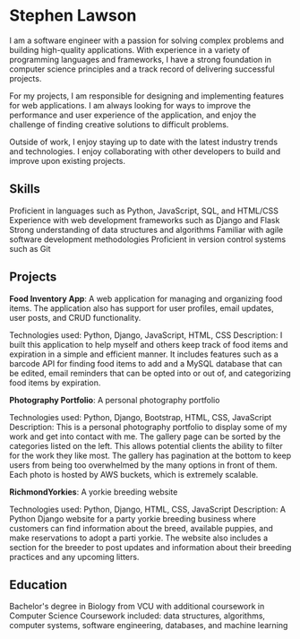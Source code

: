 # Stephen Lawson
I am a software engineer with a passion for solving complex problems and building high-quality applications. With experience in a variety of programming languages and frameworks, I have a strong foundation in computer science principles and a track record of delivering successful projects.

For my projects, I am responsible for designing and implementing features for web applications. I am always looking for ways to improve the performance and user experience of the application, and enjoy the challenge of finding creative solutions to difficult problems.

Outside of work, I enjoy staying up to date with the latest industry trends and technologies. I enjoy collaborating with other developers to build and improve upon existing projects.

## Skills
Proficient in languages such as Python, JavaScript, SQL, and HTML/CSS
Experience with web development frameworks such as Django and Flask
Strong understanding of data structures and algorithms
Familiar with agile software development methodologies
Proficient in version control systems such as Git
## Projects
**Food Inventory App**: A web application for managing and organizing food items. The application also has support for user profiles, email updates, user posts, and CRUD functionality.

Technologies used: Python, Django, JavaScript, HTML, CSS
Description: I built this application to help myself and others keep track of food items and expiration in a simple and efficient manner. It includes features such as a barcode API for finding food items to add and a MySQL database that can be edited, email reminders that can be opted into or out of, and categorizing food items by expiration.

**Photography Portfolio**: A personal photography portfolio

Technologies used: Python, Django, Bootstrap, HTML, CSS, JavaScript
Description: This is a personal photography portfolio to display some of my work and get into contact with me. The gallery page can be sorted by the categories listed on the left. This allows potential clients the ability to filter for the work they like most. The gallery has pagination at the bottom to keep users from being too overwhelmed by the many options in front of them. Each photo is hosted by AWS buckets, which is extremely scalable.

**RichmondYorkies**: A yorkie breeding website

Technologies used: Python, Django, HTML, CSS, JavaScript
Description: A Python Django website for a party yorkie breeding business where customers can find information about the breed, available puppies, and make reservations to adopt a parti yorkie. The website also includes a section for the breeder to post updates and information about their breeding practices and any upcoming litters.

## Education
Bachelor's degree in Biology from VCU with additional coursework in Computer Science
Coursework included: data structures, algorithms, computer systems, software engineering, databases, and machine learning
